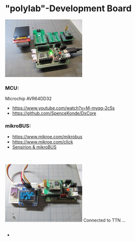 # "polylab"-Development Board

<img src="Images/IMG_3666_20.jpg" alt="polylab" width="50%">

### MCU:
Microchip AVR64DD32
* https://www.youtube.com/watch?v=M-myqg-2c5s
* https://github.com/SpenceKonde/DxCore

### mikroBUS:
* https://www.mikroe.com/mikrobus
* https://www.mikroe.com/click
* [Sensirion & mikroBUS](https://developer.sensirion.com/partner-spotlight/partner-spotlight-mikroelektronika)
<br>
<br>
<img src="Images/IMG_3669_20.jpg" alt="polylab" width="50%">
Connected to TTN ...
<br>
<br>

* [](https://github.com/mikalhart/TinyGPSPlus)


